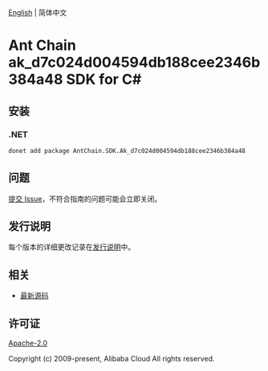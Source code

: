 [English](README.md) | 简体中文

# Ant Chain ak_d7c024d004594db188cee2346b384a48 SDK for C#

## 安装

### .NET

```bash
donet add package AntChain.SDK.Ak_d7c024d004594db188cee2346b384a48
```

## 问题

[提交 Issue](https://github.com/alipay/antchain-openapi-prod-sdk/issues/new)，不符合指南的问题可能会立即关闭。

## 发行说明

每个版本的详细更改记录在[发行说明](./ChangeLog.txt)中。

## 相关

* [最新源码](https://github.com/antchain-openapi-prod-sdk)

## 许可证

[Apache-2.0](http://www.apache.org/licenses/LICENSE-2.0)

Copyright (c) 2009-present, Alibaba Cloud All rights reserved.
